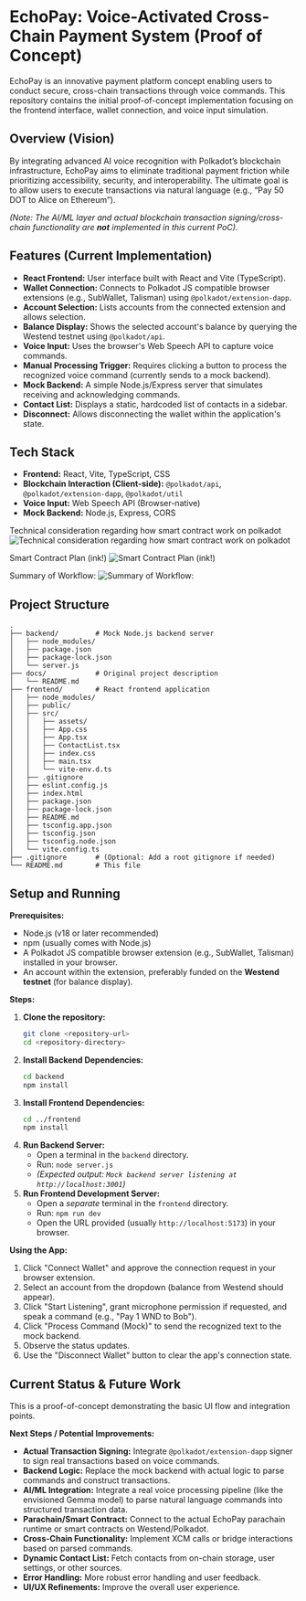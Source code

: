 # EchoPay: Voice-Activated Cross-Chain Payment System (Proof of Concept)

EchoPay is an innovative payment platform concept enabling users to conduct secure, cross-chain transactions through voice commands. This repository contains the initial proof-of-concept implementation focusing on the frontend interface, wallet connection, and voice input simulation.

## Overview (Vision)

By integrating advanced AI voice recognition with Polkadot’s blockchain infrastructure, EchoPay aims to eliminate traditional payment friction while prioritizing accessibility, security, and interoperability. The ultimate goal is to allow users to execute transactions via natural language (e.g., “Pay 50 DOT to Alice on Ethereum”).

*(Note: The AI/ML layer and actual blockchain transaction signing/cross-chain functionality are **not** implemented in this current PoC).*

## Features (Current Implementation)

*   **React Frontend:** User interface built with React and Vite (TypeScript).
*   **Wallet Connection:** Connects to Polkadot JS compatible browser extensions (e.g., SubWallet, Talisman) using `@polkadot/extension-dapp`.
*   **Account Selection:** Lists accounts from the connected extension and allows selection.
*   **Balance Display:** Shows the selected account's balance by querying the Westend testnet using `@polkadot/api`.
*   **Voice Input:** Uses the browser's Web Speech API to capture voice commands.
*   **Manual Processing Trigger:** Requires clicking a button to process the recognized voice command (currently sends to a mock backend).
*   **Mock Backend:** A simple Node.js/Express server that simulates receiving and acknowledging commands.
*   **Contact List:** Displays a static, hardcoded list of contacts in a sidebar.
*   **Disconnect:** Allows disconnecting the wallet within the application's state.

## Tech Stack

*   **Frontend:** React, Vite, TypeScript, CSS
*   **Blockchain Interaction (Client-side):** `@polkadot/api`, `@polkadot/extension-dapp`, `@polkadot/util`
*   **Voice Input:** Web Speech API (Browser-native)
*   **Mock Backend:** Node.js, Express, CORS


Technical consideration regarding how smart contract work on polkadot
![Technical consideration regarding how smart contract work on polkadot
](docs/Screenshot%202025-04-13%20064458.png)

Smart Contract Plan (ink!)
![Smart Contract Plan (ink!)](docs/Screenshot%202025-04-13%20064458.png)

Summary of Workflow:
![Summary of Workflow:](docs/Screenshot%202025-04-13%20064458.png)


## Project Structure

```
.
├── backend/         # Mock Node.js backend server
│   ├── node_modules/
│   ├── package.json
│   ├── package-lock.json
│   └── server.js
├── docs/            # Original project description
│   └── README.md
├── frontend/        # React frontend application
│   ├── node_modules/
│   ├── public/
│   ├── src/
│   │   ├── assets/
│   │   ├── App.css
│   │   ├── App.tsx
│   │   ├── ContactList.tsx
│   │   ├── index.css
│   │   ├── main.tsx
│   │   └── vite-env.d.ts
│   ├── .gitignore
│   ├── eslint.config.js
│   ├── index.html
│   ├── package.json
│   ├── package-lock.json
│   ├── README.md
│   ├── tsconfig.app.json
│   ├── tsconfig.json
│   ├── tsconfig.node.json
│   └── vite.config.ts
├── .gitignore       # (Optional: Add a root gitignore if needed)
└── README.md        # This file
```

## Setup and Running

**Prerequisites:**

*   Node.js (v18 or later recommended)
*   npm (usually comes with Node.js)
*   A Polkadot JS compatible browser extension (e.g., SubWallet, Talisman) installed in your browser.
*   An account within the extension, preferably funded on the **Westend testnet** (for balance display).

**Steps:**

1.  **Clone the repository:**
    ```bash
    git clone <repository-url>
    cd <repository-directory>
    ```
2.  **Install Backend Dependencies:**
    ```bash
    cd backend
    npm install
    ```
3.  **Install Frontend Dependencies:**
    ```bash
    cd ../frontend
    npm install
    ```
4.  **Run Backend Server:**
    *   Open a terminal in the `backend` directory.
    *   Run: `node server.js`
    *   *(Expected output: `Mock backend server listening at http://localhost:3001`)*
5.  **Run Frontend Development Server:**
    *   Open a *separate* terminal in the `frontend` directory.
    *   Run: `npm run dev`
    *   Open the URL provided (usually `http://localhost:5173`) in your browser.

**Using the App:**

1.  Click "Connect Wallet" and approve the connection request in your browser extension.
2.  Select an account from the dropdown (balance from Westend should appear).
3.  Click "Start Listening", grant microphone permission if requested, and speak a command (e.g., "Pay 1 WND to Bob").
4.  Click "Process Command (Mock)" to send the recognized text to the mock backend.
5.  Observe the status updates.
6.  Use the "Disconnect Wallet" button to clear the app's connection state.

## Current Status & Future Work

This is a proof-of-concept demonstrating the basic UI flow and integration points.

**Next Steps / Potential Improvements:**

*   **Actual Transaction Signing:** Integrate `@polkadot/extension-dapp` signer to sign real transactions based on voice commands.
*   **Backend Logic:** Replace the mock backend with actual logic to parse commands and construct transactions.
*   **AI/ML Integration:** Integrate a real voice processing pipeline (like the envisioned Gemma model) to parse natural language commands into structured transaction data.
*   **Parachain/Smart Contract:** Connect to the actual EchoPay parachain runtime or smart contracts on Westend/Polkadot.
*   **Cross-Chain Functionality:** Implement XCM calls or bridge interactions based on parsed commands.
*   **Dynamic Contact List:** Fetch contacts from on-chain storage, user settings, or other sources.
*   **Error Handling:** More robust error handling and user feedback.
*   **UI/UX Refinements:** Improve the overall user experience.
